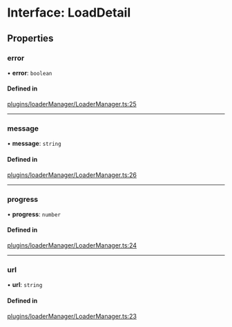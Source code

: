 # Interface: LoadDetail

## Properties

### error

• **error**: `boolean`

#### Defined in

[plugins/loaderManager/LoaderManager.ts:25](https://github.com/Shiotsukikaedesari/vis-three/blob/a569a59e/packages/plugins/loaderManager/LoaderManager.ts#L25)

___

### message

• **message**: `string`

#### Defined in

[plugins/loaderManager/LoaderManager.ts:26](https://github.com/Shiotsukikaedesari/vis-three/blob/a569a59e/packages/plugins/loaderManager/LoaderManager.ts#L26)

___

### progress

• **progress**: `number`

#### Defined in

[plugins/loaderManager/LoaderManager.ts:24](https://github.com/Shiotsukikaedesari/vis-three/blob/a569a59e/packages/plugins/loaderManager/LoaderManager.ts#L24)

___

### url

• **url**: `string`

#### Defined in

[plugins/loaderManager/LoaderManager.ts:23](https://github.com/Shiotsukikaedesari/vis-three/blob/a569a59e/packages/plugins/loaderManager/LoaderManager.ts#L23)
